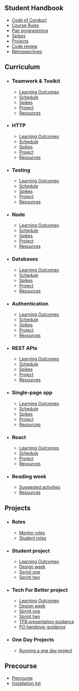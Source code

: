 ## Student Handbook

- [Code of Conduct](/handbook/code-of-conduct/)
- [Course Rules](/handbook/course-rules/)
- [Pair programming](/handbook/pair-programming/)
- [Spikes](/handbook/spikes/)
- [Projects](/handbook/projects/)
- [Code review](/handbook/code-review/)
- [Retrospectives](/handbook/retrospectives/)

## Curriculum

- ### Teamwork & Toolkit
  - [Learning Outcomes](/curriculum/teamwork-and-toolkit/learning-outcomes/)
  - [Schedule](/curriculum/teamwork-and-toolkit/schedule/)
  - [Spikes](/curriculum/teamwork-and-toolkit/spikes/)
  - [Project](/curriculum/teamwork-and-toolkit/project/)
  - [Resources](/curriculum/teamwork-and-toolkit/resources/)
- ### HTTP
  - [Learning Outcomes](/curriculum/http/learning-outcomes/)
  - [Schedule](/curriculum/http/schedule/)
  - [Spikes](/curriculum/http/spikes/)
  - [Project](/curriculum/http/project/)
  - [Resources](/curriculum/http/resources/)
- ### Testing
  - [Learning Outcomes](/curriculum/testing/learning-outcomes/)
  - [Schedule](/curriculum/testing/schedule/)
  - [Spikes](/curriculum/testing/spikes/)
  - [Project](/curriculum/testing/project/)
  - [Resources](/curriculum/testing/resources/)
- ### Node
  - [Learning Outcomes](/curriculum/node/learning-outcomes/)
  - [Schedule](/curriculum/node/schedule/)
  - [Spikes](/curriculum/node/spikes/)
  - [Project](/curriculum/node/project/)
  - [Resources](/curriculum/node/resources/)
- ### Databases
  - [Learning Outcomes](/curriculum/databases/learning-outcomes/)
  - [Schedule](/curriculum/databases/schedule/)
  - [Spikes](/curriculum/databases/spikes/)
  - [Project](/curriculum/databases/project/)
  - [Resources](/curriculum/databases/resources/)
- ### Authentication
  - [Learning Outcomes](/curriculum/authentication/learning-outcomes/)
  - [Schedule](/curriculum/authentication/schedule/)
  - [Spikes](/curriculum/authentication/spikes/)
  - [Project](/curriculum/authentication/project/)
  - [Resources](/curriculum/authentication/resources/)
- ### REST APIs
  - [Learning Outcomes](/curriculum/rest-apis/learning-outcomes/)
  - [Schedule](/curriculum/rest-apis/schedule/)
  - [Spikes](/curriculum/rest-apis/spikes/)
  - [Project](/curriculum/rest-apis/project/)
  - [Resources](/curriculum/rest-apis/resources/)
- ### Single-page app
  - [Learning Outcomes](/curriculum/single-page-app/learning-outcomes/)
  - [Schedule](/curriculum/single-page-app/schedule/)
  - [Spikes](/curriculum/single-page-app/spikes/)
  - [Project](/curriculum/single-page-app/project/)
  - [Resources](/curriculum/single-page-app/resources/)
- ### React
  - [Learning Outcomes](/curriculum/react/learning-outcomes/)
  - [Schedule](/curriculum/react/schedule/)
  - [Project](/curriculum/react/project/)
  - [Resources](/curriculum/react/resources/)
- ### Reading week
  - [Suggested activities](/curriculum/reading-week/activity/)
  - [Resources](/curriculum/reading-week/resources/)

## Projects

- ### Roles
  - [Mentor roles](/projects/roles/mentors/)
  - [Student roles](/projects/roles/project-team/)
- ### Student project
  - [Learning Outcomes](/projects/design-week/learning-outcomes/)
  - [Design week](/projects/student-projects/design/)
  - [Sprint one](/projects/student-projects/build-1/)
  - [Sprint two](/projects/student-projects/build-2/)
- ### Tech For Better project
  - [Learning Outcomes](/projects/design-week/learning-outcomes/)
  - [Design week](/projects/tech-for-better/design/)
  - [Sprint one](/projects/tech-for-better/build-1/)
  - [Sprint two](/projects/tech-for-better/build-2/)
  - [TFB presentation guidance](/projects/tech-for-better/presentation/)
  - [PO handover guidance](/projects/tech-for-better/po-handover/)
- ### One Day Projects
  - [Running a one day project](/projects/one-day-projects/)

## Precourse

- [Precourse](/precourse/)
- [Installation list](/precourse/installation-list/)
